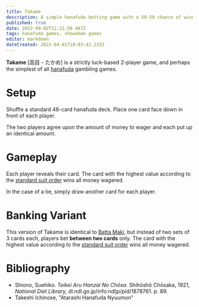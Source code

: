 ```yaml
---
title: Takame
description: A simple hanafuda betting game with a 50-50 chance of winning or losing.
published: true
date: 2022-09-02T12:21:50.467Z
tags: hanafuda games, showdown games
editor: markdown
dateCreated: 2022-04-01T18:03:42.233Z
---
```


**Takame** [高目 - たかめ] is a strictly luck-based 2-player game, and perhaps the simplest of all [hanafuda](/en/hanafuda) gambling games.

# Setup
Shuffle a standard 48-card hanafuda deck. Place one card face down in front of each player.

The two players agree upon the amount of money to wager and each put up an identical amount. 
# Gameplay
Each player reveals their card. The card with the highest value according to the [standard suit order](/en/hanafuda/suits#arrangement-of-suits) wins all money wagered.

In the case of a tie, simply draw another card for each player.

# Banking Variant
This version of Takame is identical to [Batta Maki](/en/hanafuda/games/shoniban), but instead of two sets of 3 cards each, players bet **between two cards** only. The card with the highest value according to the [standard suit order](/en/hanafuda/suits#arrangement-of-suits) wins all money wagered. 

# Bibliography
- Shiono, Suehiko. *Teikei Aru Hanzai No Chōsa.* Shihōshō Chōsaka, 1921, *National Diet Library,* dl.ndl.go.jp/info:ndljp/pid/1878761. p. 89.
- Takeshi Ichinose, "Atarashi Hanafuda Nyuumon"